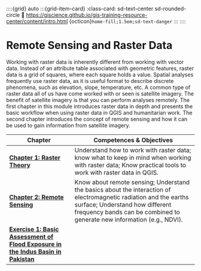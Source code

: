 ::::{grid} auto
:::{grid-item-card}
:class-card: sd-text-center sd-rounded-circle
:link: https://giscience.github.io/gis-training-resource-center/content/intro.html 
{octicon}`home-fill;1.5em;sd-text-danger`
:::
::::

# Remote Sensing and Raster Data

Working with raster data is inherently different from working with vector data. Instead of an attribute table associated with geometric features, raster data is a grid of squares, where each square holds a value. Spatial analyses frequently use raster data, as it is useful format to describe discrete phenomena, such as elevation, slope, temperature, etc. A common type of raster data all of us have come worked with or seen is satellite imagery. The benefit of satellite imagery is that you can perform analyses remotely. The first chapter in this module introduces raster data in depth and presents the basic workflow when using raster data in QGIS and humanitarian work. The second chapter introduces the concept of remote sensing and how it can be used to gain information from satellite imagery. 

__Chapter__ | __Competences & Objectives__ |
| ----------- | ---------------------------- |
| __[Chapter 1: Raster Theory](/content/Module_8/en_qgis_raster_theory.md)__ | Understand how to work with raster data; know what to keep in mind when working with raster data; Know practical tools to work with raster data in QGIS. |
| __[Chapter 2: Remote Sensing](/content/Module_8/en_qgis_remote_sensing_theory.md)__ | Know about remote sensing; Understand the basics about the interaction of electromagnetic radiation and the earths surface; Understand how different frequency bands can be combined to generate new information (e.g., NDVI). |
| __[Exercise 1: Basic Assessment of Flood Exposure in the Indus Basin in Pakistan](/content/Module_8/en_qgis_module_8_ex1.md)__ | | 

